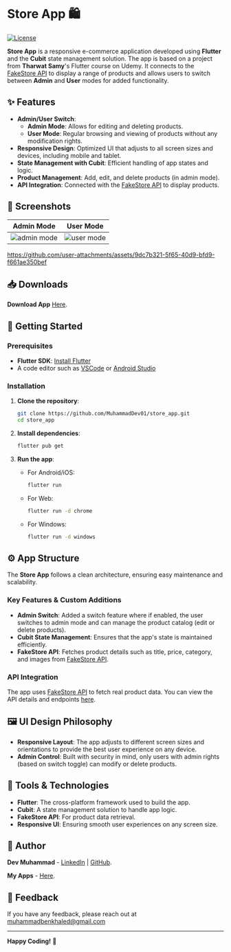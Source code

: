 # Store App 🛍️

[![License](https://img.shields.io/badge/license-MIT-blue.svg)](LICENSE)

**Store App** is a responsive e-commerce application developed using **Flutter** and the **Cubit** state management solution. The app is based on a project from **Tharwat Samy**'s Flutter course on Udemy. It connects to the [FakeStore API](https://fakestoreapi.com/) to display a range of products and allows users to switch between **Admin** and **User** modes for added functionality.

## ✨ Features

- **Admin/User Switch**: 
  - **Admin Mode**: Allows for editing and deleting products.
  - **User Mode**: Regular browsing and viewing of products without any modification rights.
- **Responsive Design**: Optimized UI that adjusts to all screen sizes and devices, including mobile and tablet.
- **State Management with Cubit**: Efficient handling of app states and logic.
- **Product Management**: Add, edit, and delete products (in admin mode).
- **API Integration**: Connected with the [FakeStore API](https://fakestoreapi.com/) to display products.

## 📱 Screenshots

| Admin Mode               | User Mode               |
|-------------------------|-------------------------|
| ![admin mode](https://github.com/user-attachments/assets/159374a7-cbc6-4bdb-90e9-0a1bbb7646c7)| ![user mode](https://github.com/user-attachments/assets/8c37c834-dd53-4742-97e5-0709367ec5a3)
 
https://github.com/user-attachments/assets/9dc7b321-5f65-40d9-bfd9-f661ae350bef


## 📥 Downloads

**Download App**      [Here](https://drive.google.com/drive/folders/1w1X_mKBEztf8RetnUjpkaNQ4w1BoCviO).


## 🚀 Getting Started

### Prerequisites

- **Flutter SDK**: [Install Flutter](https://flutter.dev/docs/get-started/install)
- A code editor such as [VSCode](https://code.visualstudio.com/) or [Android Studio](https://developer.android.com/studio)

### Installation

1. **Clone the repository**:

    ```bash
    git clone https://github.com/MuhammadDev01/store_app.git
    cd store_app
    ```

2. **Install dependencies**:

    ```bash
    flutter pub get
    ```

3. **Run the app**:

    - For Android/iOS:
      ```bash
      flutter run
      ```
    - For Web:
      ```bash
      flutter run -d chrome
      ```
    - For Windows:
      ```bash
      flutter run -d windows
      ```

## ⚙️ App Structure

The **Store App** follows a clean architecture, ensuring easy maintenance and scalability.

### Key Features & Custom Additions

- **Admin Switch**: Added a switch feature where if enabled, the user switches to admin mode and can manage the product catalog (edit or delete products).
- **Cubit State Management**: Ensures that the app's state is maintained efficiently.
- **FakeStore API**: Fetches product details such as title, price, category, and images from [FakeStore API](https://fakestoreapi.com/).

### API Integration

The app uses [FakeStore API](https://fakestoreapi.com/) to fetch real product data. You can view the API details and endpoints [here](https://fakestoreapi.com/docs).

## 🖼️ UI Design Philosophy

- **Responsive Layout**: The app adjusts to different screen sizes and orientations to provide the best user experience on any device.
- **Admin Control**: Built with security in mind, only users with admin rights (based on switch toggle) can modify or delete products.
  
## 🔧 Tools & Technologies

- **Flutter**: The cross-platform framework used to build the app.
- **Cubit**: A state management solution to handle app logic.
- **FakeStore API**: For product data retrieval.
- **Responsive UI**: Ensuring smooth user experiences on any screen size.

## 👤 Author

**Dev Muhammad** - [LinkedIn](https://www.linkedin.com/in/muhammad-khaled-811a9431a/) | [GitHub](https://github.com/MuhammadDev01).

**My Apps** - [Here](https://drive.google.com/drive/folders/18YQL6izZ-kHC2D2FamP89nJKfQyQOAx0).

## 💬 Feedback

If you have any feedback, please reach out at muhammadbenkhaled@gmail.com

---

**Happy Coding!** 🚀
